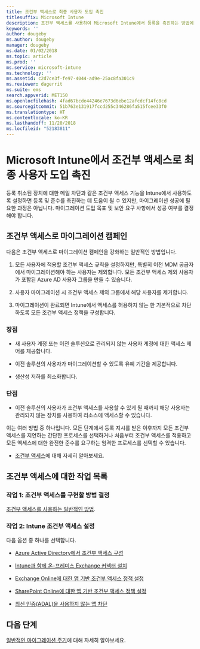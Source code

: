 ```yaml
---
title: 조건부 액세스로 최종 사용자 도입 촉진
titlesuffix: Microsoft Intune
description: 조건부 액세스를 사용하여 Microsoft Intune에서 등록을 촉진하는 방법에 대해 알아봅니다.
keywords: ''
author: dougeby
ms.author: dougeby
manager: dougeby
ms.date: 01/02/2018
ms.topic: article
ms.prod: ''
ms.service: microsoft-intune
ms.technology: ''
ms.assetid: c2d7ce3f-fe97-4044-ad9e-25ac8fa301c9
ms.reviewer: dagerrit
ms.suite: ems
search.appverid: MET150
ms.openlocfilehash: 4fad67bcde44246e7673d6ebe12afcdcf14fc8cd
ms.sourcegitcommit: 51b763e131917fccd255c346286fa515fcee33f0
ms.translationtype: HT
ms.contentlocale: ko-KR
ms.lasthandoff: 11/20/2018
ms.locfileid: "52183811"
---
```

# <a name="drive-end-user-adoption-with-conditional-access-in-microsoft-intune"></a>Microsoft Intune에서 조건부 액세스로 최종 사용자 도입 촉진

등록 취소된 장치에 대한 메일 차단과 같은 조건부 액세스 기능을 Intune에서 사용하도록 설정하면 등록 및 준수를 촉진하는 데 도움이 될 수 있지만, 마이그레이션 성공에 필요한 과정은 아닙니다. 마이그레이션 도입 목표 및 보안 요구 사항에서 성공 여부를 결정해야 합니다.

## <a name="migration-campaign-with-conditional-access"></a>조건부 액세스로 마이그레이션 캠페인

다음은 조건부 액세스로 마이그레이션 캠페인을 강화하는 일반적인 방법입니다.

1.  모든 사용자에 적용할 조건부 액세스 규칙을 설정하지만, 특별히 이전 MDM 공급자에서 마이그레이션해야 하는 사용자는 제외합니다. 모든 조건부 액세스 제외 사용자가 포함된 Azure AD 사용자 그룹을 만들 수 있습니다.

2.  사용자 마이그레이션 시 조건부 액세스 제외 그룹에서 해당 사용자를 제거합니다.

3.  마이그레이션이 완료되면 Intune에서 액세스를 허용하지 않는 한 기본적으로 차단하도록 모든 조건부 액세스 정책을 구성합니다.

### <a name="advantages"></a>장점

-   새 사용자 계정 또는 이전 솔루션으로 관리되지 않는 사용자 계정에 대한 액세스 제어를 제공합니다.

-   이전 솔루션의 사용자가 마이그레이션할 수 있도록 유예 기간을 제공합니다.

-   생산성 저하를 최소화합니다.

### <a name="disadvantages"></a>단점

-   이전 솔루션의 사용자가 조건부 액세스를 사용할 수 있게 될 때까지 해당 사용자는 관리되지 않는 장치를 사용하여 리소스에 액세스할 수 있습니다.


이는 여러 방법 중 하나입니다. 모든 단계에서 등록 지시를 받은 이후까지 모든 조건부 액세스를 지연하는 간단한 프로세스를 선택하거나 처음부터 조건부 액세스를 적용하고 모든 액세스에 대한 완전한 준수를 요구하는 엄격한 프로세스를 선택할 수 있습니다.

-   [조건부 액세스](conditional-access.md)에 대해 자세히 알아보세요.

## <a name="task-list-for-conditional-access"></a>조건부 액세스에 대한 작업 목록

### <a name="task-1-decide-how-you-are-going-to-implement-conditional-access"></a>작업 1: 조건부 액세스를 구현할 방법 결정

[조건부 액세스를 사용하는 일반적인 방법](conditional-access-intune-common-ways-use.md).

### <a name="task-2-set-up-intune-conditional-access"></a>작업 2: Intune 조건부 액세스 설정

다음 옵션 중 하나를 선택합니다.

-   [Azure Active Directory에서 조건부 액세스 구성](https://docs.microsoft.com/azure/active-directory/active-directory-conditional-access-azure-portal)

-   [Intune과 함께 온-프레미스 Exchange 커넥터 설치](exchange-connector-install.md)

-   [Exchange Online에 대한 앱 기반 조건부 액세스 정책 설정](app-based-conditional-access-intune-create.md)

-   [SharePoint Online에 대한 앱 기반 조건부 액세스 정책 설정](app-based-conditional-access-intune-create.md)

-   [최신 인증(ADAL)을 사용하지 않는 앱 차단](app-modern-authentication-block.md)

## <a name="next-steps"></a>다음 단계

[일반적인 마이그레이션 주기](migration-guide-cycle.md)에 대해 자세히 알아보세요.
